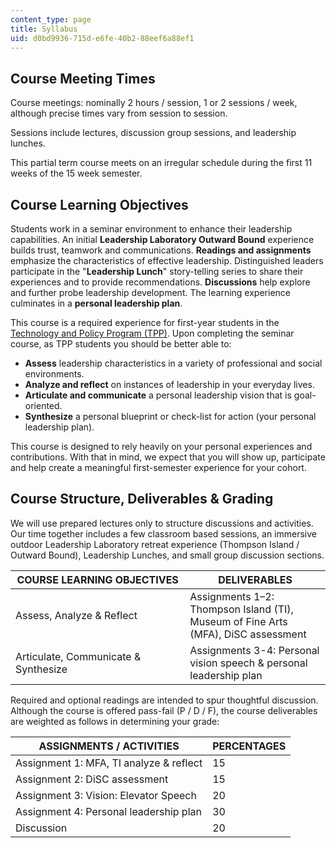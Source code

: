 ```yaml
---
content_type: page
title: Syllabus
uid: d0bd9936-715d-e6fe-40b2-88eef6a88ef1
---
```


Course Meeting Times
--------------------

Course meetings: nominally 2 hours / session, 1 or 2 sessions / week, although precise times vary from session to session.

Sessions include lectures, discussion group sessions, and leadership lunches.

This partial term course meets on an irregular schedule during the first 11 weeks of the 15 week semester.

Course Learning Objectives
--------------------------

Students work in a seminar environment to enhance their leadership capabilities. An initial **Leadership Laboratory Outward Bound** experience builds trust, teamwork and communications. **Readings and assignments** emphasize the characteristics of effective leadership. Distinguished leaders participate in the "**Leadership Lunch**" story-telling series to share their experiences and to provide recommendations. **Discussions** help explore and further probe leadership development. The learning experience culminates in a **personal leadership plan**.

This course is a required experience for first-year students in the [Technology and Policy Program (TPP)](http://tppserver.mit.edu/). Upon completing the seminar course, as TPP students you should be better able to:

*   **Assess** leadership characteristics in a variety of professional and social environments.
*   **Analyze and reflect** on instances of leadership in your everyday lives.
*   **Articulate and communicate** a personal leadership vision that is goal-oriented.
*   **Synthesize** a personal blueprint or check-list for action (your personal leadership plan).

This course is designed to rely heavily on your personal experiences and contributions. With that in mind, we expect that you will show up, participate and help create a meaningful first-semester experience for your cohort.

Course Structure, Deliverables & Grading
----------------------------------------

We will use prepared lectures only to structure discussions and activities. Our time together includes a few classroom based sessions, an immersive outdoor Leadership Laboratory retreat experience (Thompson Island / Outward Bound), Leadership Lunches, and small group discussion sections.

| COURSE LEARNING OBJECTIVES | DELIVERABLES |
| --- | --- |
| Assess, Analyze & Reflect | Assignments 1–2:   Thompson Island (TI), Museum of Fine Arts (MFA), DiSC assessment |
| Articulate, Communicate & Synthesize | Assignments 3-4: Personal vision speech & personal leadership plan 

Required and optional readings are intended to spur thoughtful discussion. Although the course is offered pass-fail (P / D / F), the course deliverables are weighted as follows in determining your grade:

| ASSIGNMENTS / ACTIVITIES | PERCENTAGES |
| --- | --- |
| Assignment 1: MFA, TI analyze & reflect | 15 |
| Assignment 2: DiSC assessment | 15 |
| Assignment 3: Vision: Elevator Speech | 20 |
| Assignment 4: Personal leadership plan | 30 |
| Discussion | 20